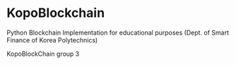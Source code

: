 # KopoBlockchain
Python Blockchain Implementation for educational purposes (Dept. of Smart Finance of Korea Polytechnics)

KopoBlockChain group 3


